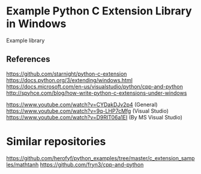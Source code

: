 # Example Python C Extension Library in Windows

Example library

## References

https://github.com/starnight/python-c-extension
https://docs.python.org/3/extending/windows.html
https://docs.microsoft.com/en-us/visualstudio/python/cpp-and-python
http://spyhce.com/blog/how-write-python-c-extensions-under-windows

https://www.youtube.com/watch?v=CYDakDJv2p4 (General)
https://www.youtube.com/watch?v=9q-LHP7cMfg (Visual Studio)
https://www.youtube.com/watch?v=D9RlT06a1EI (By MS Visual Studio)

# Similar repositories
https://github.com/herofyf/python_examples/tree/master/c_extension_samples/mathtanh
https://github.com/fryn3/cpp-and-python
